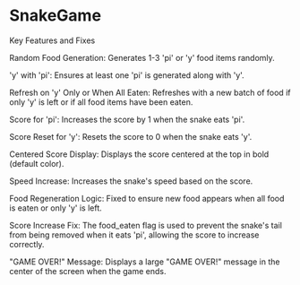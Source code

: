 # SnakeGame

Key Features and Fixes

Random Food Generation: Generates 1-3 'pi' or 'y' food items randomly.

'y' with 'pi': Ensures at least one 'pi' is generated along with 'y'.

Refresh on 'y' Only or When All Eaten: Refreshes with a new batch of food if only 'y' is left or if all food items have been eaten.

Score for 'pi': Increases the score by 1 when the snake eats 'pi'.

Score Reset for 'y': Resets the score to 0 when the snake eats 'y'.

Centered Score Display: Displays the score centered at the top in bold (default color).

Speed Increase: Increases the snake's speed based on the score.

Food Regeneration Logic: Fixed to ensure new food appears when all food is eaten or only 'y' is left.

Score Increase Fix: The food_eaten flag is used to prevent the snake's tail from being removed when it eats 'pi', allowing the score to increase correctly.

"GAME OVER!" Message: Displays a large "GAME OVER!" message in the center of the screen when the game ends.
